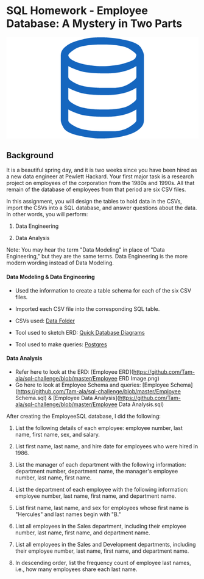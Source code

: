 # SQL Homework - Employee Database: A Mystery in Two Parts

![sql.png](sql.png)

## Background

It is a beautiful spring day, and it is two weeks since you have been hired as a new data engineer at Pewlett Hackard. Your first major task is a research project on employees of the corporation from the 1980s and 1990s. All that remain of the database of employees from that period are six CSV files.

In this assignment, you will design the tables to hold data in the CSVs, import the CSVs into a SQL database, and answer questions about the data. In other words, you will perform:

1. Data Engineering

3. Data Analysis

Note: You may hear the term "Data Modeling" in place of "Data Engineering," but they are the same terms. Data Engineering is the more modern wording instead of Data Modeling.

#### Data Modeling & Data Engineering

* Used the information to create a table schema for each of the six CSV files. 
* Imported each CSV file into the corresponding SQL table. 

* CSVs used: [Data Folder](https://github.com/Tam-ala/sql-challenge/blob/master/data)
* Tool used to sketch ERD: [Quick Database Diagrams](http://www.quickdatabasediagrams.com)
* Tool used to make queries: [Postgres](https://www.postgresql.org/)

#### Data Analysis

* Refer here to look at the ERD: [Employee ERD](https://github.com/Tam-ala/sql-challenge/blob/master/Employee ERD Image.png)
* Go here to look at Employee Schema and queries: [Employee Schema](https://github.com/Tam-ala/sql-challenge/blob/master/Employee Schema.sql) & [Employee Data Analysis](https://github.com/Tam-ala/sql-challenge/blob/master/Employee Data Analysis.sql)

After creating the EmployeeSQL database, I did the following:

1. List the following details of each employee: employee number, last name, first name, sex, and salary.

2. List first name, last name, and hire date for employees who were hired in 1986.

3. List the manager of each department with the following information: department number, department name, the manager's employee number, last name, first name.

4. List the department of each employee with the following information: employee number, last name, first name, and department name.

5. List first name, last name, and sex for employees whose first name is "Hercules" and last names begin with "B."

6. List all employees in the Sales department, including their employee number, last name, first name, and department name.

7. List all employees in the Sales and Development departments, including their employee number, last name, first name, and department name.

8. In descending order, list the frequency count of employee last names, i.e., how many employees share each last name.
